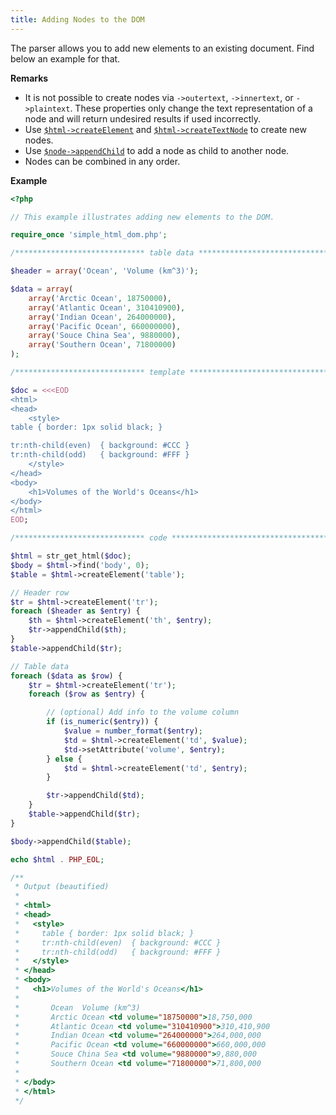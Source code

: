 ```yaml
---
title: Adding Nodes to the DOM
---
```


The parser allows you to add new elements to an existing document. Find below an
example for that.

**Remarks**

- It is not possible to create nodes via `->outertext`, `->innertext`, or
  `->plaintext`. These properties only change the text representation of a node
  and will return undesired results if used incorrectly.
- Use [`$html->createElement`](/api/simple_html_dom/createElement) and
  [`$html->createTextNode`](/api/simple_html_dom/createTextNode) to create
  new nodes.
- Use [`$node->appendChild`](/api/simple_html_dom_node/appendChild) to add a
  node as child to another node.
- Nodes can be combined in any order.

**Example**

```php
<?php

// This example illustrates adding new elements to the DOM.

require_once 'simple_html_dom.php';

/***************************** table data *************************************/

$header = array('Ocean', 'Volume (km^3)');

$data = array(
    array('Arctic Ocean', 18750000),
    array('Atlantic Ocean', 310410900),
    array('Indian Ocean', 264000000),
    array('Pacific Ocean', 660000000),
    array('Souce China Sea', 9880000),
    array('Southern Ocean', 71800000)
);

/***************************** template ***************************************/

$doc = <<<EOD
<html>
<head>
    <style>
table { border: 1px solid black; }

tr:nth-child(even)  { background: #CCC }
tr:nth-child(odd)   { background: #FFF }
    </style>
</head>
<body>
    <h1>Volumes of the World's Oceans</h1>
</body>
</html>
EOD;

/***************************** code *******************************************/

$html = str_get_html($doc);
$body = $html->find('body', 0);
$table = $html->createElement('table');

// Header row
$tr = $html->createElement('tr');
foreach ($header as $entry) {
    $th = $html->createElement('th', $entry);
    $tr->appendChild($th);
}
$table->appendChild($tr);

// Table data
foreach ($data as $row) {
    $tr = $html->createElement('tr');
    foreach ($row as $entry) {

        // (optional) Add info to the volume column
        if (is_numeric($entry)) {
            $value = number_format($entry);
            $td = $html->createElement('td', $value);
            $td->setAttribute('volume', $entry);
        } else {
            $td = $html->createElement('td', $entry);
        }

        $tr->appendChild($td);
    }
    $table->appendChild($tr);
}

$body->appendChild($table);

echo $html . PHP_EOL;

/**
 * Output (beautified)
 *
 * <html>
 * <head>
 *   <style>
 *     table { border: 1px solid black; }
 *     tr:nth-child(even)  { background: #CCC }
 *     tr:nth-child(odd)   { background: #FFF }
 *   </style>
 * </head>
 * <body>
 *   <h1>Volumes of the World's Oceans</h1>
 *
 *       Ocean  Volume (km^3)
 *       Arctic Ocean <td volume="18750000">18,750,000
 *       Atlantic Ocean <td volume="310410900">310,410,900
 *       Indian Ocean <td volume="264000000">264,000,000
 *       Pacific Ocean <td volume="660000000">660,000,000
 *       Souce China Sea <td volume="9880000">9,880,000
 *       Southern Ocean <td volume="71800000">71,800,000
 *
 * </body>
 * </html>
 */
```

